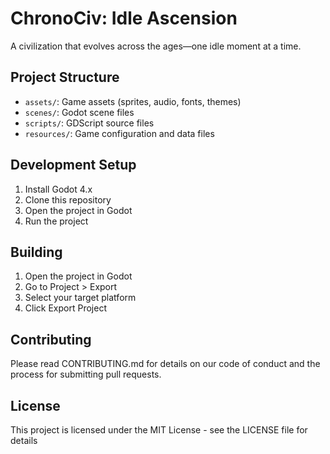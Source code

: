 # ChronoCiv: Idle Ascension

A civilization that evolves across the ages—one idle moment at a time.

## Project Structure
- `assets/`: Game assets (sprites, audio, fonts, themes)
- `scenes/`: Godot scene files
- `scripts/`: GDScript source files
- `resources/`: Game configuration and data files

## Development Setup
1. Install Godot 4.x
2. Clone this repository
3. Open the project in Godot
4. Run the project

## Building
1. Open the project in Godot
2. Go to Project > Export
3. Select your target platform
4. Click Export Project

## Contributing
Please read CONTRIBUTING.md for details on our code of conduct and the process for submitting pull requests.

## License
This project is licensed under the MIT License - see the LICENSE file for details
